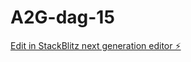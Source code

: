 # A2G-dag-15

[Edit in StackBlitz next generation editor ⚡️](https://stackblitz.com/~/github.com/Enforsix/A2G-dag-15)